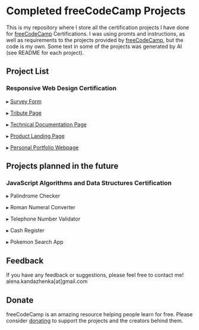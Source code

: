 # Completed freeCodeCamp Projects

This is my repository where I store all the certification projects I have done for [freeCodeCamp](https://www.freecodecamp.org/) Certifications.
I was using promts and instructions, as well as requirements to the projects provided by [freeCodeCamp](https://www.freecodecamp.org/), but the code is my own.
Some text in some of the projects was generated by AI (see README for each project).

## Project List

### Responsive Web Design Certification

▸ [Survey Form](https://htmlpreview.github.io/?https://github.com/alena-kan-a/completed-freecodecamp-projects/blob/main/survey-form/index.html)

▸ [Tribute Page](https://htmlpreview.github.io/?https://github.com/alena-kan-a/completed-freecodecamp-projects/blob/main/tribute-page/index.html)

▸ [Technical Documentation Page]()

▸ [Product Landing Page]()

▸ [Personal Portfolio Webpage]()


## Projects planned in the future

### JavaScript Algorithms and Data Structures Certification

▸ Palindrome Checker

▸ Roman Numeral Converter

▸ Telephone Number Validator

▸ Cash Register

▸ Pokemon Search App


## Feedback

If you have any feedback or suggestions, please feel free to contact me!
alena.kandazhenka\[at\]gmail.com

## Donate

freeCodeCamp is an amazing resource helping people learn for free. Please consider [donating](https://www.freecodecamp.org/donate) to support the projects and the creators behind them.
